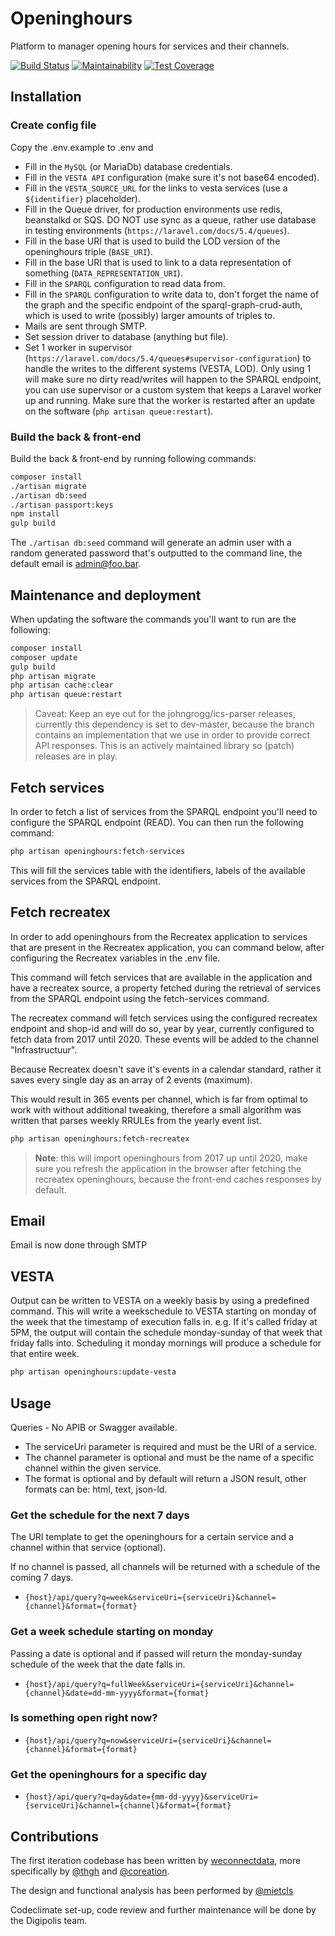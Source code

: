 # Openinghours

Platform to manager opening hours for services and their channels.

[![Build Status][ico-travis]][link-travis]
[![Maintainability][ico-maintainability]][link-maintainability]
[![Test Coverage][ico-test-coverage]][link-test-coverage]

## Installation

### Create config file

Copy the .env.example to .env and

- Fill in the `MySQL` (or MariaDb) database credentials.
- Fill in the `VESTA API` configuration (make sure it's not base64 encoded).
- Fill in the `VESTA_SOURCE_URL` for the links to vesta services (use a 
  `${identifier}` placeholder).
- Fill in the Queue driver, for production environments use redis, beanstalkd or
  SQS. DO NOT use sync as a queue, rather use database in testing environments
  (`https://laravel.com/docs/5.4/queues`).
- Fill in the base URI that is used to build the LOD version of the openinghours
  triple (`BASE_URI`).
- Fill in the base URI that is used to link to a data representation of
  something (`DATA_REPRESENTATION_URI`).
- Fill in the `SPARQL` configuration to read data from.
- Fill in the `SPARQL` configuration to write data to, don't forget the name of
  the graph and the specific endpoint of the sparql-graph-crud-auth, which is
  used to write (possibly) larger amounts of triples to.
- Mails are sent through SMTP.
- Set session driver to database (anything but file).
- Set 1 worker in supervisor
  (`https://laravel.com/docs/5.4/queues#supervisor-configuration`) to handle the
  writes to the different systems (VESTA, LOD). Only using 1 will make sure no
  dirty read/writes will happen to the SPARQL endpoint, you can use supervisor
  or a custom system that keeps a Laravel worker up and running. Make sure that
  the worker is restarted after an update on the software 
  (`php artisan queue:restart`).

### Build the back & front-end

Build the back & front-end by running following commands:

```bash
composer install
./artisan migrate
./artisan db:seed
./artisan passport:keys
npm install
gulp build
```

The `./artisan db:seed` command will generate an admin user with a random
generated password that's outputted to the command line, the default email is
admin@foo.bar.

## Maintenance and deployment

When updating the software the commands you'll want to run are the following:

```bash
composer install
composer update
gulp build
php artisan migrate
php artisan cache:clear
php artisan queue:restart
```
    
> Caveat: Keep an eye out for the johngrogg/ics-parser releases, currently this 
> dependency is set to dev-master, because the branch contains an implementation
> that we use in order to provide correct API responses. This is an actively
> maintained library so (patch) releases are in play.

## Fetch services

In order to fetch a list of services from the SPARQL endpoint you'll need to
configure the SPARQL endpoint (READ). You can then run the following command:

```bash
php artisan openinghours:fetch-services
```

This will fill the services table with the identifiers, labels of the available
services from the SPARQL endpoint.

## Fetch recreatex

In order to add openinghours from the Recreatex application to services that are
present in the Recreatex application, you can command below, after configuring
the Recreatex variables in the .env file.

This command will fetch services that are available in the application and have
a recreatex source, a property fetched during the retrieval of services from the
SPARQL endpoint using the fetch-services command.

The recreatex command will fetch services using the configured recreatex
endpoint and shop-id and will do so, year by year, currently configured to fetch
data from 2017 until 2020. These events will be added to the channel
"Infrastructuur".

Because Recreatex doesn't save it's events in a calendar standard, rather it
saves every single day as an array of 2 events (maximum).

This would result in 365 events per channel, which is far from optimal to work
with without additional tweaking, therefore a small algorithm was written that
parses weekly RRULEs from the yearly event list.

```bash
php artisan openinghours:fetch-recreatex
```

> **Note**: this will import openinghours from 2017 up until 2020, make sure you
> refresh the application in the browser after fetching the recreatex
> openinghours, because the front-end caches responses by default.

## Email

Email is now done through SMTP

## VESTA

Output can be written to VESTA on a weekly basis by using a predefined command.
This will write a weekschedule to VESTA starting on monday of the week that the
timestamp of execution falls in. e.g. If it's called friday at 5PM, the output
will contain the schedule monday-sunday of that week that friday falls into.
Scheduling it monday mornings will produce a schedule for that entire week.

```bash
php artisan openinghours:update-vesta
```

## Usage

Queries - No APIB or Swagger available.

- The serviceUri parameter is required and must be the URI of a service.
- The channel parameter is optional and must be the name of a specific channel
  within the given service.
- The format is optional and by default will return a JSON result, other formats
  can be: html, text, json-ld.

### Get the schedule for the next 7 days

The URI template to get the openinghours for a certain service and a channel
within that service (optional).

If no channel is passed, all channels will be returned with a schedule of the
coming 7 days.

- `{host}/api/query?q=week&serviceUri={serviceUri}&channel={channel}&format={format}`

### Get a week schedule starting on monday

Passing a date is optional and if passed will return the monday-sunday schedule
of the week that the date falls in.

- `{host}/api/query?q=fullWeek&serviceUri={serviceUri}&channel={channel}&date=dd-mm-yyyy&format={format}`

### Is something open right now?

- `{host}/api/query?q=now&serviceUri={serviceUri}&channel={channel}&format={format}`

### Get the openinghours for a specific day

- `{host}/api/query?q=day&date={mm-dd-yyyy}&serviceUri={serviceUri}&channel={channel}&format={format}`

## Contributions

The first iteration codebase has been written by 
[weconnectdata](https://github.com/weconnectdata), more specifically by
[@thgh](https://github.com/thgh) and [@coreation](https://github.com/coreation).

The design and functional analysis has been performed by
[@mietcls](https://github.com/mietcls)

Codeclimate set-up, code review and further maintenance will be done by the
Digipolis team.

[ico-travis]: https://img.shields.io/travis/StadGent/laravel_site_opening-hours/develop.svg?style=flat-square
[ico-maintainability]: https://img.shields.io/codeclimate/maintainability/StadGent/laravel_site_opening-hours.svg?style=flat-square
[ico-test-coverage]: https://img.shields.io/codeclimate/c/StadGent/laravel_site_opening-hours.svg?style=flat-square

[link-travis]: https://travis-ci.org/StadGent/laravel_site_opening-hours
[link-maintainability]: https://codeclimate.com/github/StadGent/laravel_site_opening-hours/maintainability
[link-test-coverage]: https://codeclimate.com/github/StadGent/laravel_site_opening-hours/test_coverage
